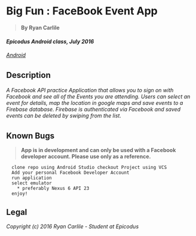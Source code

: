 # Big Fun : FaceBook Event App
> **By Ryan Carlile**

#### _Epicodus Android class, July 2016_

###### _[Android](https://www.learnhowtoprogram.com/android)_


## __Description__

###### A Facebook API practice Application that allows you to sign on with Facebook and see all of the Events you are attending. Users can select an event for details, map the location in google maps and save events to a Firebase database. Firebase is authenticated via Facebook and saved events can be deleted by swiping from the list.

## Known Bugs

> **App is in development and can only be used with a Facebook developer account. Please use only as a reference.**

```
  clone repo using Android Studio checkout Project using VCS
  Add your personal Facebook Developer Account
  run application
  select emulator
    * preferably Nexus 6 API 23
  enjoy!
  ```


Legal
------

_*Copyright (c) 2016 Ryan Carlile - Student at Epicodus*_
